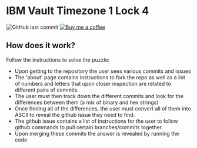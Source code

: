 # IBM Vault Timezone 1 Lock 4

![GitHub last commit](https://img.shields.io/github/last-commit/google/skia.svg)
[![Buy me a coffee](https://img.shields.io/badge/buy%20me-a%20coffee-orange.svg?style=popout)](https://www.buymeacoffee.com/3GHnDh9Ea)

## How does it work?

Follow the instructions to solve the puzzle:

- Upon getting to the repository the user sees various commits and issues
- The 'about' page contains instructions to fork the repo as well as a list of numbers and letters that upon closer inspection are related to different pairs of commits.
- The user must then track down the different commits and look for the differences between them (a mix of binary and hex strings)
- Once finding all of the differences, the user must convert all of them into ASCII to reveal the github issue they need to find. 
- The github issue contains a list of instructions for the user to follow github commands to pull certain branches/commits together. 
- Upon merging these commits the answer is revealed by running the code
